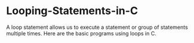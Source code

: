 # Looping-Statements-in-C
A loop statement allows us to execute a statement or group of statements multiple times. Here are the basic programs using loops in C.
